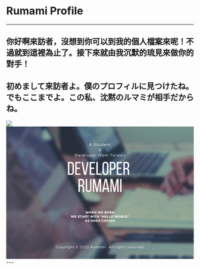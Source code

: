# Rumami Profile
---
<p align="center"><h2><b>你好啊來訪者，沒想到你可以到我的個人檔案來呢！不過就到這裡為止了。接下來就由我沉默的琉見來做你的對手！</b></h2></p>
<p align="center"><h2><b>初めまして来訪者よ。僕のプロフィルに見つけたね。でもここまでよ。この私、沈黙のルマミが相手だからね。</b></h2></p>
<img src="https://komarev.com/ghpvc/?username=rumamitw01&color=9cfe6d" align="center" width=10%>
<img src="./Github_Cover.png" align="center">
---
